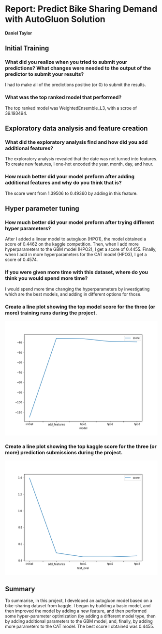 # Report: Predict Bike Sharing Demand with AutoGluon Solution
#### Daniel Taylor

## Initial Training
### What did you realize when you tried to submit your predictions? What changes were needed to the output of the predictor to submit your results?
I had to make all of the predictions positive (or 0) to submit the results.

### What was the top ranked model that performed?
The top ranked model was WeightedEnsemble_L3, with a scroe of 39.193494.

## Exploratory data analysis and feature creation
### What did the exploratory analysis find and how did you add additional features?
The exploratory analysis revealed that the date was not turned into features. To create new features, I one-hot encoded the year, month, day, and hour.

### How much better did your model preform after adding additional features and why do you think that is?
The score went from 1.39506 to 0.49360 by adding in this feature.

## Hyper parameter tuning
### How much better did your model preform after trying different hyper parameters?
After I added a linear model to autogluon (HPO1), the model obtained a score of 0.4462 on the kaggle competition. Then, when I add more hyperparameters to the GBM model (HPO2), I get a score of 0.4455. Finally, when I add in more hyperparameters for the CAT model (HPO3), I get a score of 0.4574. 

### If you were given more time with this dataset, where do you think you would spend more time?
I would spend more time changing the hyperparameters by investigating which are the best models, and adding in different options for those.

<!--- ### Create a table with the models you ran, the hyperparameters modified, and the kaggle score.
%|model|hpo1|hpo2|hpo3|score|
|--|--|--|--|--|
|initial|?|?|?|?|
|add_features|?|?|?|?|
|hpo|?|?|?|?| --->

### Create a line plot showing the top model score for the three (or more) training runs during the project.

![model_train_score.png](img/model_train_score.png)

### Create a line plot showing the top kaggle score for the three (or more) prediction submissions during the project.

![model_test_score.png](img/model_test_score.png)

## Summary
To summarise, in this project, I developed an autogluon model based on a bike-sharing dataset from kaggle. I began by building a basic model, and then improved the model by adding a new feature, and then performed some hyper-parameter optimization (by adding a different model type, then by adding additional parameters to the GBM model, and, finally, by adding more parameters to the CAT model. The best score I obtained was 0.4455.
